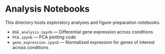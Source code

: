 # Analysis Notebooks

This directory hosts exploratory analyses and figure-preparation notebooks. 

* `DGE_analysis.ipynb` — Differential gene expression across conditions
* `PCA.ipynb` — PCA plotting code
* `gene_expression.ipynb` — Normalized expression for genes of interest across conditions
